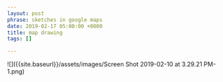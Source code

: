 ```yaml
---
layout: post
phrase: sketches in google maps
date: 2019-02-17 05:00:00 +0000
title: map drawing
tags: []

---
```

![]({{site.baseurl}}/assets/images/Screen Shot 2019-02-10 at 3.29.21 PM-1.png)